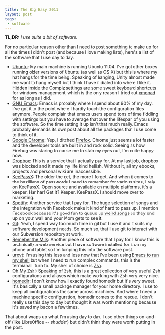 ```yaml
---
title: The Big Easy 2011
layout: post
tags:
 - software
---
```

 **TL;DR:** *I use quite a bit of software.*

 For no particular reason other than I need to post something to make up for
 all the times I didn't post (and because I love making lists), here's a list of the software that I use day to day.

 *  [Ubuntu][ubuntu]: My main machine is running Ubuntu 11.04. I've got other
    boxes running older versions of Ubuntu (as well as OS X) but this is where
    my hat hangs for the time being. Speaking of hanging, Unity almost made me
    want to hang myself but I think I have it dialed into where I like
    it. Hidden inside the Compiz settings are some sweet keyboard shortcuts for
    windows management, which is the only reason I tried out [xmonad][xmonad] for as
    long as I did.
 *  [GNU Emacs][emacs]: Emacs is probably where I spend about 90% of my
    day. I've got it to the point where I hardly touch the configuration files
    anymore. People complain that emacs users spend tons of time fiddling with
    settings but you have to average that over the lifespan of you using the
    software. So the time setting it up isn't that much really. Emacs probably
    demands its own post about all the packages that I use come to think of it.
 *  [Google Chrome][chrome]: Yep, I ditched [Firefox][firefox]. Chrome just
    seems a lot faster and the developer tools are built in and rock
    solid. Seeing as how Firebug was staring to cause me to stab my eyes out,
    I'm quite happy now.
 *  [Dropbox][dropbox]: This is a service that I actually pay for. At my last
    job, dropbox was blocked and it made my life kind hellish. Without it, all
    my ebooks, projects and personal wiki are inaccessible.
 *  [KeePassX][keepassx]: The older the get, the more I forget. And when it
    comes to the bazillions of passwords I need to remember for various sites, I
    rely on KeePassX. Open source and available on multiple platforms, it's a
    keeper. Har har! Get it? Keeper. KeePassX. I should move over to marketing.
 *  [Spotify][spotify]: Another service that I pay for. The huge selection of
    songs and the integration with Facebook make it kind of hard to pass
    up. I mention Facebook because it's good fun to queue up [weird
    songs][song] so they end up on your wall and your Mom gets to see it.
 *  [Git][git]: Yeah, I spend way too much time in git but I use it and it
    suits my software development needs. So much so, that I use git to interact
    with our Subversion repository at work.
 *  [Remeber the Milk][rtm]: Another piece of software that I pay for. I know
    this is technically a web service but I have software installed for it on
       my phone and tablet so I'm lumping this into the software post.
 *  [urxvt][urxvt]: I'm using this less and less now that I've been using
    [Emacs to run my shell][emacs-shell] but when I need to run complex
     commands, this is the termianal I turn to. My shell of choice is [Zsh][zsh].
 *  [Oh My Zsh!][ohmyzsh]: Speaking of Zsh, this is a great collection of very
    useful Zsh configurations and aliases which make working with Zsh very
    very nice.
 *  [homedir][homedir]: I don't know how I exactly found homedir but it's very
    sweet. It's basically a small package manager for your home directory. I
    use to keep all configurations the same across machines. And where I need a
    machine specific configuration, homedir comes to the rescue. I don't
    really use this day to day but thought it was worth mentioning because
    it's saved my bacon a few times.


That about wraps up what I'm using day to day. I use other things on-and-off
(like LibreOffice -- *shudder*) but didn't think they were worth putting in the post.

   [ubuntu]: http://www.ubuntu.org
   [xmonad]: http://xmonad.org
   [emacs]:  http://gnu.org/s/emacs
   [firefox]: http://www.getfirefox.com
   [chrome]: http://www.google.com/chrome
   [dropbox]: http://www.dropbox.com
   [keepassx]: http://www.keepassx.org
   [spotify]: http://www.spotify.com
   [song]: http://open.spotify.com/track/5Sa2OJjh3yX9fmkCdXTCeN
   [git]: http://git-scm.com
   [homedir]: http://github.com/docwhat/homedir
   [urxvt]: http://software.schmorp.de/pkg/rxvt-unicode.html
   [emacs-shell]: http://www.masteringemacs.org/articles/2010/11/01/running-shells-in-emacs-overview/
   [ohmyzsh]: http://github.com/robbyrussell/oh-my-zsh
   [zsh]: http://www.zsh.org
   [rtm]: http://www.rememberthemilk.com
